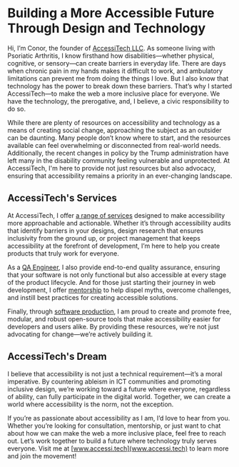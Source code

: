 <!--
title: Building a More Accessible Future Through Design and Technology
description: Conor, founder of AccessiTech LLC and a disability advocate, shares how lived experience with Psoriatic Arthritis drives his mission to make tech inclusive. Offering audits, mentorship, and open-source tools, he bridges the gap between accessibility theory and real-world solutions. Join the movement for a web that works for all.
date: 2025-03-24
keywords: accessible web, disability advocate,inclusive design, accessibility audits, how to make websites accessible
categories: Disability Advocacy, Web Accessibility
image: Building-a-More-Accessible-Future-Through-Design-and-Technology.png
imageAlt: Dark blue text on yellow background saying, Building a More Accessible Future Through Design and Technology
status: published
next: /blog/How-AccessiTech-Meets-You-Where-You-Are, Accessibility Isn’t One-Size-Fits-All - How AccessiTech Meets You Where You Are
-->

# Building a More Accessible Future Through Design and Technology

Hi, I’m Conor, the founder of [AccessiTech LLC](https://www.accessi.tech/). As someone living with Psoriatic Arthritis, I know firsthand how disabilities—whether physical, cognitive, or sensory—can create barriers in everyday life. There are days when chronic pain in my hands makes it difficult to work, and ambulatory limitations can prevent me from doing the things I love. But I also know that technology has the power to break down these barriers. That’s why I started AccessiTech—to make the web a more inclusive place for everyone. We have the technology, the prerogative, and, I believe, a civic responsibility to do so.

While there are plenty of resources on accessibility and technology as a means of creating social change, approaching the subject as an outsider can be daunting. Many people don’t know where to start, and the resources available can feel overwhelming or disconnected from real-world needs. Additionally, the recent changes in policy by the Trump administration have left many in the disability community feeling vulnerable and unprotected. At AccessiTech, I'm here to provide not just resources but also advocacy, ensuring that accessibility remains a priority in an ever-changing landscape.

## AccessiTech's Services

At AccessiTech, I offer [a range of services](https://www.accessi.tech/#consultation) designed to make accessibility more approachable and actionable. Whether it’s through accessibility audits that identify barriers in your designs, design research that ensures inclusivity from the ground up, or project management that keeps accessibility at the forefront of development, I’m here to help you create products that truly work for everyone.

As a [QA Engineer](https://www.accessi.tech/#qa), I also provide end-to-end quality assurance, ensuring that your software is not only functional but also accessible at every stage of the product lifecycle. And for those just starting their journey in web development, I offer [mentorship](https://www.accessi.tech/#mentorship) to help dispel myths, overcome challenges, and instill best practices for creating accessible solutions.

Finally, through [software production](https://www.accessi.tech/#production), I am proud to create and promote free, modular, and robust open-source tools that make accessibility easier for developers and users alike. By providing these resources, we’re not just advocating for change—we’re actively building it.

## AccessiTech's Dream

I believe that accessibility is not just a technical requirement—it’s a moral imperative. By countering ableism in ICT communities and promoting inclusive design, we’re working toward a future where everyone, regardless of ability, can fully participate in the digital world. Together, we can create a world where accessibility is the norm, not the exception.

If you’re as passionate about accessibility as I am, I’d love to hear from you. Whether you’re looking for consultation, mentorship, or just want to chat about how we can make the web a more inclusive place, feel free to reach out. Let’s work together to build a future where technology truly serves everyone. Visit me at [www.accessi.tech](www.accessi.tech) to learn more and join the movement!

